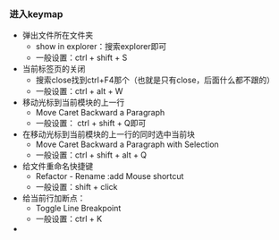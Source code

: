 ### 进入keymap
- 弹出文件所在文件夹
    - show in explorer：搜索explorer即可
    - 一般设置：ctrl + shift + S 
- 当前标签页的关闭
    - 搜索close找到ctrl+F4那个（也就是只有close，后面什么都不跟的）
    - 一般设置：ctrl + alt + W 
- 移动光标到当前模块的上一行
    - Move Caret Backward a Paragraph 
    - 一般设置： ctrl + shift + Q即可
- 在移动光标到当前模块的上一行的同时选中当前块
    - Move Caret Backward a Paragraph with Selection 
    - 一般设置：ctrl + shift + alt + Q
- 给文件重命名快捷键
    - Refactor - Rename :add Mouse shortcut  
    - 一般设置：shift + click 
- 给当前行加断点：
    - Toggle Line Breakpoint 
    - 一般设置：ctrl + K
- 

